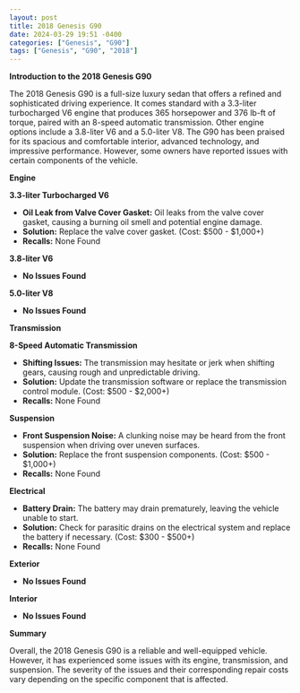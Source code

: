 ```yaml
---
layout: post
title: 2018 Genesis G90
date: 2024-03-29 19:51 -0400
categories: ["Genesis", "G90"]
tags: ["Genesis", "G90", "2018"]
---
```

**Introduction to the 2018 Genesis G90**

The 2018 Genesis G90 is a full-size luxury sedan that offers a refined and sophisticated driving experience. It comes standard with a 3.3-liter turbocharged V6 engine that produces 365 horsepower and 376 lb-ft of torque, paired with an 8-speed automatic transmission. Other engine options include a 3.8-liter V6 and a 5.0-liter V8. The G90 has been praised for its spacious and comfortable interior, advanced technology, and impressive performance. However, some owners have reported issues with certain components of the vehicle.

**Engine**

**3.3-liter Turbocharged V6**

* **Oil Leak from Valve Cover Gasket:** Oil leaks from the valve cover gasket, causing a burning oil smell and potential engine damage.
* **Solution:** Replace the valve cover gasket. (Cost: $500 - $1,000+)
* **Recalls:** None Found

**3.8-liter V6**

* **No Issues Found**

**5.0-liter V8**

* **No Issues Found**

**Transmission**

**8-Speed Automatic Transmission**

* **Shifting Issues:** The transmission may hesitate or jerk when shifting gears, causing rough and unpredictable driving.
* **Solution:** Update the transmission software or replace the transmission control module. (Cost: $500 - $2,000+)
* **Recalls:** None Found

**Suspension**

* **Front Suspension Noise:** A clunking noise may be heard from the front suspension when driving over uneven surfaces.
* **Solution:** Replace the front suspension components. (Cost: $500 - $1,000+)
* **Recalls:** None Found

**Electrical**

* **Battery Drain:** The battery may drain prematurely, leaving the vehicle unable to start.
* **Solution:** Check for parasitic drains on the electrical system and replace the battery if necessary. (Cost: $300 - $500+)
* **Recalls:** None Found

**Exterior**

* **No Issues Found**

**Interior**

* **No Issues Found**

**Summary**

Overall, the 2018 Genesis G90 is a reliable and well-equipped vehicle. However, it has experienced some issues with its engine, transmission, and suspension. The severity of the issues and their corresponding repair costs vary depending on the specific component that is affected.

